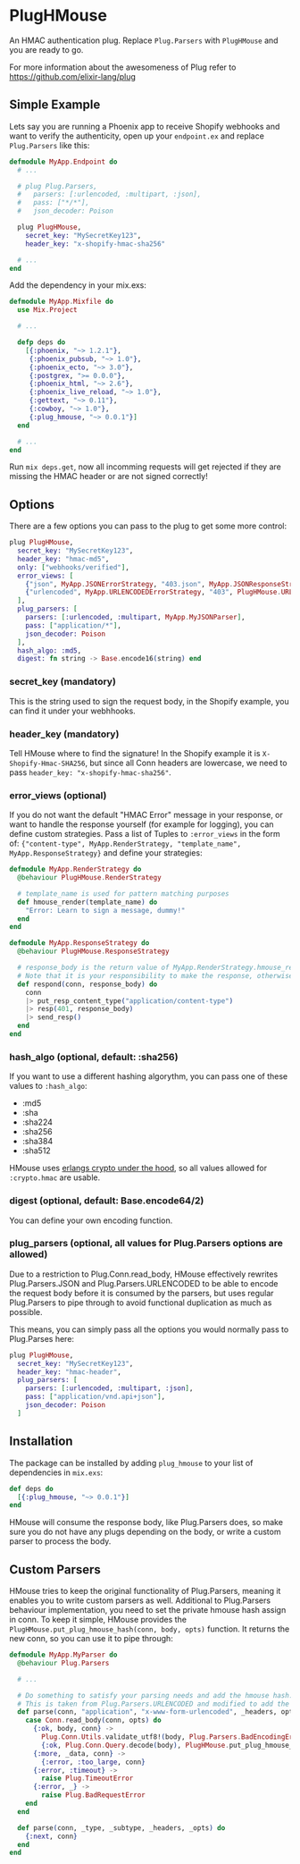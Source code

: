 # PlugHMouse

An HMAC authentication plug.
Replace `Plug.Parsers` with `PlugHMouse` and you are ready to go.

For more information about the awesomeness of Plug refer to https://github.com/elixir-lang/plug

## Simple Example

Lets say you are running a Phoenix app to receive Shopify webhooks and want to
verify the authenticity, open up your `endpoint.ex` and replace `Plug.Parsers`
like this:

```elixir
defmodule MyApp.Endpoint do
  # ...

  # plug Plug.Parsers,
  #   parsers: [:urlencoded, :multipart, :json],
  #   pass: ["*/*"],
  #   json_decoder: Poison

  plug PlugHMouse,
    secret_key: "MySecretKey123",
    header_key: "x-shopify-hmac-sha256"

  # ...
end
```

Add the dependency in your mix.exs:

```elixir
defmodule MyApp.Mixfile do
  use Mix.Project

  # ...

  defp deps do
    [{:phoenix, "~> 1.2.1"},
     {:phoenix_pubsub, "~> 1.0"},
     {:phoenix_ecto, "~> 3.0"},
     {:postgrex, ">= 0.0.0"},
     {:phoenix_html, "~> 2.6"},
     {:phoenix_live_reload, "~> 1.0"},
     {:gettext, "~> 0.11"},
     {:cowboy, "~> 1.0"},
     {:plug_hmouse, "~> 0.0.1"}]
  end

  # ...
end
```

Run `mix deps.get`, now all incomming requests will get rejected if they are missing the HMAC header or are not signed correctly!

## Options

There are a few options you can pass to the plug to get some more control:

```elixir
plug PlugHMouse,
  secret_key: "MySecretKey123",
  header_key: "hmac-md5",
  only: ["webhooks/verified"],
  error_views: [
    {"json", MyApp.JSONErrorStrategy, "403.json", MyApp.JSONResponseStrategy},
    {"urlencoded", MyApp.URLENCODEDErrorStrategy, "403", PlugHMouse.URLENCODEDResponse}
  ],
  plug_parsers: [
    parsers: [:urlencoded, :multipart, MyApp.MyJSONParser],
    pass: ["application/*"],
    json_decoder: Poison
  ],
  hash_algo: :md5,
  digest: fn string -> Base.encode16(string) end
```

### secret_key (mandatory)

This is the string used to sign the request body, in the Shopify example, you can find it under your webhhooks.

### header_key (mandatory)

Tell HMouse where to find the signature! In the Shopify example it is `X-Shopify-Hmac-SHA256`, but since
all Conn headers are lowercase, we need to pass `header_key: "x-shopify-hmac-sha256"`.

### error_views (optional)

If you do not want the default "HMAC Error" message in your response, or want to handle the response yourself
(for example for logging), you can define custom strategies. Pass a list of Tuples to `:error_views` in the form of:
`{"content-type", MyApp.RenderStrategy, "template_name", MyApp.ResponseStrategy}` and define your strategies:

```elixir
defmodule MyApp.RenderStrategy do
  @behaviour PlugHMouse.RenderStrategy

  # template_name is used for pattern matching purposes
  def hmouse_render(template_name) do
    "Error: Learn to sign a message, dummy!"
  end
end

defmodule MyApp.ResponseStrategy do
  @behaviour PlugHMouse.ResponseStrategy

  # response_body is the return value of MyApp.RenderStrategy.hmouse_render(template_name)
  # Note that it is your responsibility to make the response, otherwise Plug will raise an error.
  def respond(conn, response_body) do
    conn
    |> put_resp_content_type("application/content-type")
    |> resp(401, response_body)
    |> send_resp()
  end
end
```

### hash_algo (optional, default: :sha256)

If you want to use a different hashing algorythm, you can pass one of these values to `:hash_algo`:

* :md5
* :sha
* :sha224
* :sha256
* :sha384
* :sha512

HMouse uses [erlangs crypto under the hood](http://erlang.org/doc/man/crypto.html), so all values allowed
for `:crypto.hmac` are usable.

### digest (optional, default: Base.encode64/2)

You can define your own encoding function.

### plug_parsers (optional, all values for Plug.Parsers options are allowed)

Due to a restriction to Plug.Conn.read_body, HMouse effectively rewrites Plug.Parsers.JSON and
Plug.Parsers.URLENCODED to be able to encode the request body before it is consumed by the parsers,
but uses regular Plug.Parsers to pipe through to avoid functional duplication as much as possible.

This means, you can simply pass all the options you would normally pass to Plug.Parses here:

```elixir
plug PlugHMouse,
  secret_key: "MySecretKey123",
  header_key: "hmac-header",
  plug_parsers: [
    parsers: [:urlencoded, :multipart, :json],
    pass: ["application/vnd.api+json"],
    json_decoder: Poison
  ]
```


## Installation

The package can be installed by adding `plug_hmouse` to your list of dependencies in `mix.exs`:

```elixir
def deps do
  [{:plug_hmouse, "~> 0.0.1"}]
end
```

HMouse will consume the response body, like Plug.Parsers does, so make sure you do not have any plugs depending
on the body, or write a custom parser to process the body.

## Custom Parsers

HMouse tries to keep the original functionality of Plug.Parsers, meaning it enables you to write custom parsers as well.
Additional to Plug.Parsers behaviour implementation, you need to set the private hmouse hash assign in conn. To keep it simple,
HMouse provides the `PlugHMouse.put_plug_hmouse_hash(conn, body, opts)` function. It returns the new conn, so you can use it to pipe through:

```elixir
defmodule MyApp.MyParser do
  @behaviour Plug.Parsers

  # ...

  # Do something to satisfy your parsing needs and add the hmouse hash.
  # This is taken from Plug.Parsers.URLENCODED and modified to add the hash:
  def parse(conn, "application", "x-www-form-urlencoded", _headers, opts) do
    case Conn.read_body(conn, opts) do
      {:ok, body, conn} ->
        Plug.Conn.Utils.validate_utf8!(body, Plug.Parsers.BadEncodingError, "urlencoded body")
        {:ok, Plug.Conn.Query.decode(body), PlugHMouse.put_plug_hmouse_hash(conn, body, opts)}
      {:more, _data, conn} ->
        {:error, :too_large, conn}
      {:error, :timeout} ->
        raise Plug.TimeoutError
      {:error, _} ->
        raise Plug.BadRequestError
    end
  end

  def parse(conn, _type, _subtype, _headers, _opts) do
    {:next, conn}
  end
end
```
